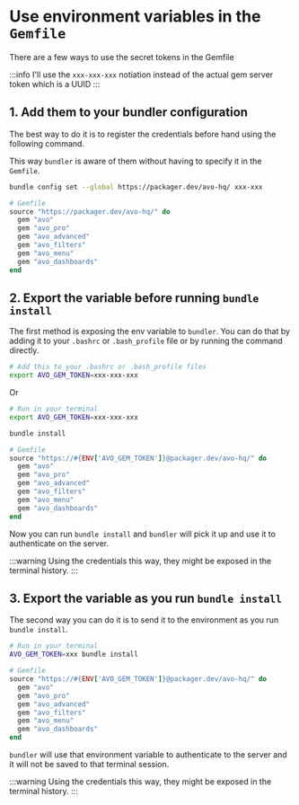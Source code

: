 # Use environment variables in the `Gemfile`

There are a few ways to use the secret tokens in the Gemfile

:::info
I'll use the `xxx-xxx-xxx` notiation instead of the actual gem server token which is a UUID
:::

## 1. Add them to your bundler configuration

The best way to do it is to register the credentials before hand using the following command.

This way `bundler` is aware of them without having to specify it in the `Gemfile`.

```bash
bundle config set --global https://packager.dev/avo-hq/ xxx-xxx
```

```ruby
# Gemfile
source "https://packager.dev/avo-hq/" do
  gem "avo"
  gem "avo_pro"
  gem "avo_advanced"
  gem "avo_filters"
  gem "avo_menu"
  gem "avo_dashboards"
end
```

## 2. Export the variable before running `bundle install`

The first method is exposing the env variable to `bundler`. You can do that by adding it to your `.bashrc` or `.bash_profile` file or by running the command directly.

```bash
# Add this to your .bashrc or .bash_profile files
export AVO_GEM_TOKEN=xxx-xxx-xxx
```

Or

```bash
# Run in your terminal
export AVO_GEM_TOKEN=xxx-xxx-xxx

bundle install
```

```ruby
# Gemfile
source "https://#{ENV['AVO_GEM_TOKEN']}@packager.dev/avo-hq/" do
  gem "avo"
  gem "avo_pro"
  gem "avo_advanced"
  gem "avo_filters"
  gem "avo_menu"
  gem "avo_dashboards"
end
```

Now you can run `bundle install` and `bundler` will pick it up and use it to authenticate on the server.

:::warning
Using the credentials this way, they might be exposed in the terminal history.
:::

## 3. Export the variable as you run `bundle install`

The second way you can do it is to send it to the environment as you run `bundle install`.

```bash
# Run in your terminal
AVO_GEM_TOKEN=xxx bundle install
```

```ruby
# Gemfile
source "https://#{ENV['AVO_GEM_TOKEN']}@packager.dev/avo-hq/" do
  gem "avo"
  gem "avo_pro"
  gem "avo_advanced"
  gem "avo_filters"
  gem "avo_menu"
  gem "avo_dashboards"
end
```

`bundler` will use that environment variable to authenticate to the server and it will not be saved to that terminal session.

:::warning
Using the credentials this way, they might be exposed in the terminal history.
:::
